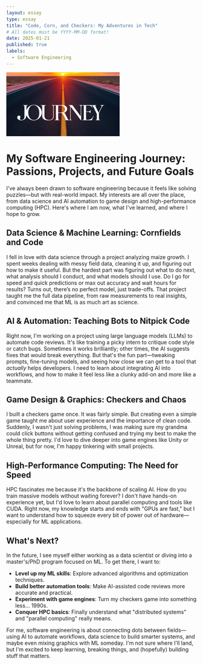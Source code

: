 ```yaml
---
layout: essay
type: essay
title: "Code, Corn, and Checkers: My Adventures in Tech"
# All dates must be YYYY-MM-DD format!
date: 2025-01-21
published: true
labels:
  - Software Engineering
---
```


<img width="300px" class="rounded float-start pe-4" src="../img/journey.jpg">

# My Software Engineering Journey: Passions, Projects, and Future Goals

I've always been drawn to software engineering because it feels like solving puzzles—but with real-world impact. 
My interests are all over the place, from data science and AI automation to game design and high-performance computing (HPC). 
Here's where I am now, what I've learned, and where I hope to grow.

## Data Science & Machine Learning: Cornfields and Code

I fell in love with data science through a project analyzing maize growth. I spent weeks dealing with messy field data, cleaning it up, and figuring out how to make it useful. But the hardest part was figuring out what to do next, what analysis should I conduct, and what models should I use. Do I go for speed and quick predictions or max out accuracy and wait hours for results? Turns out, there’s no perfect model, just trade-offs. That project taught me the full data pipeline, from raw measurements to real insights, and convinced me that ML is as much art as science.

## AI & Automation: Teaching Bots to Nitpick Code

Right now, I'm working on a project using large language models (LLMs) to automate code reviews. It's like training a picky intern to critique code style or catch bugs. 
Sometimes it works brilliantly; other times, the AI suggests fixes that would break everything. But that's the fun part—tweaking prompts, fine-tuning models, 
and seeing how close we can get to a tool that *actually* helps developers. I need to learn about integrating AI into workflows, 
and how to make it feel less like a clunky add-on and more like a teammate.

## Game Design & Graphics: Checkers and Chaos

I built a checkers game once. It was fairly simple. But creating even a simple game taught me about user experience and the importance of clean code. 
Suddenly, I wasn't just solving problems, I was making sure my grandma could click buttons without getting confused and trying my best to make the whole thing pretty. 
I'd love to dive deeper into game engines like Unity or Unreal, but for now, I'm happy tinkering with small projects.

## High-Performance Computing: The Need for Speed

HPC fascinates me because it's the backbone of scaling AI. How do you train massive models without waiting forever? 
I don't have hands-on experience yet, but I'd love to learn about parallel computing and tools like CUDA. 
Right now, my knowledge starts and ends with "GPUs are fast," but I want to understand how to squeeze every bit of power out of hardware—especially for ML applications.

## What's Next?

In the future, I see myself either working as a data scientist or diving into a master's/PhD program focused on ML. To get there, I want to:

* **Level up my ML skills**: Explore advanced algorithms and optimization techniques.
* **Build better automation tools**: Make AI-assisted code reviews more accurate and practical.
* **Experiment with game engines**: Turn my checkers game into something less... 1990s.
* **Conquer HPC basics**: Finally understand what "distributed systems" and "parallel computing" really means.

For me, software engineering is about connecting dots between fields—using AI to automate workflows, data science to build smarter systems, 
and maybe even mixing graphics with ML someday. I'm not sure where I'll land, but I'm excited to keep learning, breaking things, and (hopefully) building stuff that matters.

